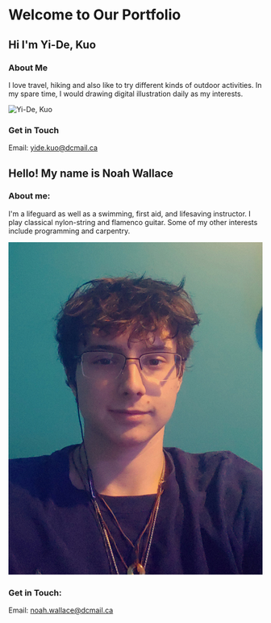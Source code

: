 # Welcome to Our Portfolio

## Hi I'm Yi-De, Kuo

### About Me 
I love travel, hiking and also like to try different kinds of outdoor activities. In my spare time, I would drawing digital illustration daily as my interests.

![Yi-De, Kuo](linkedin.jpg)

### Get in Touch
Email: [yide.kuo@dcmail.ca](yide.kuo@dcmail.ca)

## Hello! My name is Noah Wallace

### About me: 
I'm a lifeguard as well as a swimming, first aid, and lifesaving instructor. I play classical nylon-string and flamenco guitar. Some of my other interests include programming and carpentry.

![Noah-Wallace-headshot](images/headshot.jpg)

### Get in Touch:
Email: [noah.wallace@dcmail.ca](noah.wallace@dcmail.ca)
